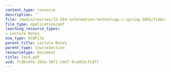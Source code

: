 ```yaml
---
content_type: resource
description: ''
file: /media/courses/15-564-information-technology-i-spring-2003/fcdbc4fe2b5e30712ae79cadb3cfcd77_lec4.pdf
file_type: application/pdf
learning_resource_types:
- Lecture Notes
ocw_type: OCWFile
parent_title: Lecture Notes
parent_type: CourseSection
resourcetype: Document
title: lec4.pdf
uid: fcdbc4fe-2b5e-3071-2ae7-9cadb3cfcd77
---
```

